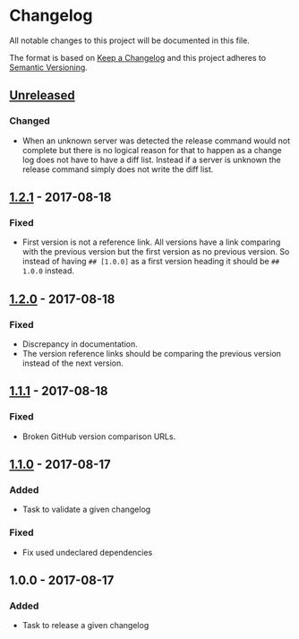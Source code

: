 # Changelog

All notable changes to this project will be documented in this file.

The format is based on [Keep a Changelog](http://keepachangelog.com/en/1.0.0/)
and this project adheres to [Semantic Versioning](http://semver.org/spec/v2.0.0.html).

## [Unreleased]

### Changed

- When an unknown server was detected the release command would not
  complete but there is no logical reason for that to happen as a change
  log does not have to have a diff list. Instead if a server is unknown the
  release command simply does not write the diff list.

## [1.2.1] - 2017-08-18

### Fixed

- First version is not a reference link. All versions have a link comparing
  with the previous version but the first version as no previous version. So
  instead of having `## [1.0.0]` as a first version heading it should be `##
  1.0.0` instead.

## [1.2.0] - 2017-08-18

### Fixed

- Discrepancy in documentation.
- The version reference links should be comparing the previous version instead
  of the next version.

## [1.1.1] - 2017-08-18

### Fixed

- Broken GitHub version comparison URLs.

## [1.1.0] - 2017-08-17

### Added

- Task to validate a given changelog

### Fixed

- Fix used undeclared dependencies

## 1.0.0 - 2017-08-17

### Added

- Task to release a given changelog

[Unreleased]: https://github.com/enear/changelog-maven-plugin/compare/v1.2.1...HEAD
[1.2.1]: https://github.com/enear/changelog-maven-plugin/compare/v1.2.0...v1.2.1
[1.2.0]: https://github.com/enear/changelog-maven-plugin/compare/v1.1.1...v1.2.0
[1.1.1]: https://github.com/enear/changelog-maven-plugin/compare/v1.1.0...v1.1.1
[1.1.0]: https://github.com/enear/changelog-maven-plugin/compare/v1.0.0...v1.1.0
